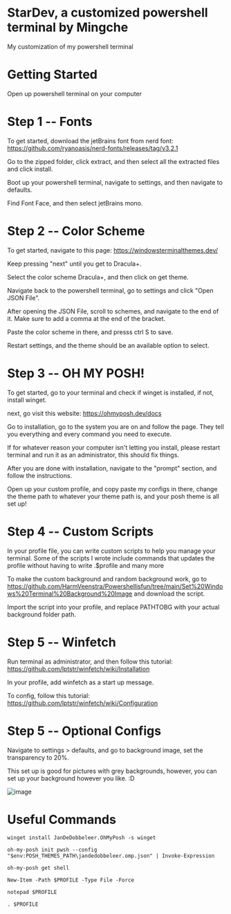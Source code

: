 # StarDev, a customized powershell terminal by Mingche
My customization of my powershell terminal

# Getting Started
Open up powershell terminal on your computer

# Step 1 -- Fonts
To get started, download the jetBrains font from nerd font: https://github.com/ryanoasis/nerd-fonts/releases/tag/v3.2.1

Go to the zipped folder, click extract, and then select all the extracted files and click install.

Boot up your powershell terminal, navigate to settings, and then navigate to defaults.

Find Font Face, and then select jetBrains mono.

# Step 2 -- Color Scheme
To get started, navigate to this page: https://windowsterminalthemes.dev/

Keep pressing "next" until you get to Dracula+.

Select the color scheme Dracula+, and then click on get theme.

Navigate back to the powershell terminal, go to settings and click "Open JSON File".

After opening the JSON File, scroll to schemes, and navigate to the end of it. Make sure to add a comma at the end of the bracket.

Paste the color scheme in there, and presss ctrl S to save.

Restart settings, and the theme should be an available option to select.

# Step 3 -- OH MY POSH!

To get started, go to your terminal and check if winget is installed, if not, install winget.

next, go visit this website: https://ohmyposh.dev/docs

Go to installation, go to the system you are on and follow the page. They tell you everything and every command you need to execute.

If for whatever reason your computer isn't letting you install, please restart terminal and run it as an administrator, this should fix things.

After you are done with installation, navigate to the "prompt" section, and follow the instructions.

Open up your custom profile, and copy paste my configs in there, change the theme path to whatever your theme path is, and your posh theme is all set up!

# Step 4 -- Custom Scripts
In your profile file, you can write custom scripts to help you manage your terminal. Some of the scripts I wrote include commands that updates the profile without having to write .$profile and many more

To make the custom background and random background work, go to https://github.com/HarmVeenstra/Powershellisfun/tree/main/Set%20Windows%20Terminal%20Background%20Image and download the script.

Import the script into your profile, and replace PATHTOBG with your actual background folder path.

# Step 5 -- Winfetch
Run terminal as administrator, and then follow this tutorial: https://github.com/lptstr/winfetch/wiki/Installation

In your profile, add winfetch as a start up message.

To config, follow this tutorial: https://github.com/lptstr/winfetch/wiki/Configuration

# Step 5 -- Optional Configs

Navigate to settings > defaults, and go to background image, set the transparency to 20%.

This set up is good for pictures with grey backgrounds, however, you can set up your background however you like. :D


![image](https://github.com/MingcheL1/Powershell-Customization/assets/132795672/e18e18a0-20a5-41c5-8c77-9d34ea7ebf92)



# Useful Commands

```
winget install JanDeDobbeleer.OhMyPosh -s winget
```
```
oh-my-posh init pwsh --config "$env:POSH_THEMES_PATH\jandedobbeleer.omp.json" | Invoke-Expression
```
```
oh-my-posh get shell
```
```
New-Item -Path $PROFILE -Type File -Force
```
```
notepad $PROFILE
```
```
. $PROFILE
```


